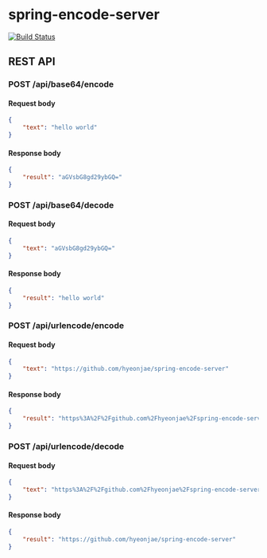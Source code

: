 # spring-encode-server
[![Build Status](https://travis-ci.org/hyeonjae/spring-encode-server.svg?branch=master)](https://travis-ci.org/hyeonjae/spring-encode-server)

## REST API

### POST /api/base64/encode
#### Request body
```json
{
    "text": "hello world"
}
```
#### Response body
```json
{
    "result": "aGVsbG8gd29ybGQ="
}
```


### POST /api/base64/decode
#### Request body
```json
{
    "text": "aGVsbG8gd29ybGQ="
}
```
#### Response body
```json
{
    "result": "hello world"
}
```

### POST /api/urlencode/encode
#### Request body
```json
{
    "text": "https://github.com/hyeonjae/spring-encode-server"
}
```
#### Response body
```json
{
    "result": "https%3A%2F%2Fgithub.com%2Fhyeonjae%2Fspring-encode-server"
}
```


### POST /api/urlencode/decode
#### Request body
```json
{
    "text": "https%3A%2F%2Fgithub.com%2Fhyeonjae%2Fspring-encode-server"
}
```
#### Response body
```json
{
    "result": "https://github.com/hyeonjae/spring-encode-server"
}
```
